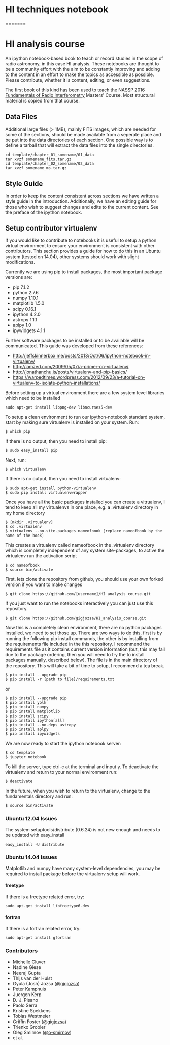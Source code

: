 # HI techniques notebook
=======
# HI analysis course

An ipython notebook-based book to teach or record studies in the scope of radio astronomy, in this case HI analysis. These notebooks are thought to be a community effort with the aim to be constantly improving and adding to the content in an effort to make the topics as accessible as possible.  Please contribute, whether it is content, editing, or even suggestions.

The first book of this kind has been used to teach the NASSP 2016 [Fundamentals of Radio Interferometry](https://griffinfoster.github.io/fundamentals_of_interferometry/) Masters' Course. Most structural material is copied from that course.

## Data Files

Additional large files (> 1MB), mainly FITS images, which are needed for some of the sections, should be made available from a seperate place and be put into the data directories of each section. One possible way is to define a tarball that will extract the data files into the single directories.

```
cd template/chapter_01_somename/01_data
tar xvzf somename_fits.tar.gz
cd template/chapter_02_somename/02_data
tar xvzf somename_ms.tar.gz
```

## Style Guide

In order to keep the content consistent across sections we have written a style guide in the introduction. Additionally, we have an editing guide for those who wish to suggest changes and edits to the current content. See the preface of the ipython notebook.

## Setup contributor virtualenv

If you would like to contribute to notebooks it is useful to setup a python virtual environment to ensure your environment is consistent with other contributors. This section provides a guide for how to do this in an Ubuntu system (tested on 14.04), other systems should work with slight modifications.

Currently we are using pip to install packages, the most important package versions are:

* pip 7.1.2
* python 2.7.6
* numpy 1.10.1
* matplotlib 1.5.0
* scipy 0.16.1
* ipython 4.2.0
* astropy 1.1.1
* aplpy 1.0
* ipywidgets 4.1.1

Further software packages to be installed or to be available will be communicated. This guide was developed from these references:

* <http://jeffskinnerbox.me/posts/2013/Oct/06/ipython-notebook-in-virtualenv/>
* <http://iamzed.com/2009/05/07/a-primer-on-virtualenv/>
* <http://jonathanchu.is/posts/virtualenv-and-pip-basics/>
* <https://warpedtimes.wordpress.com/2012/09/23/a-tutorial-on-virtualenv-to-isolate-python-installations/>

Before setting up a virtual environment there are a few system level libraries which need to be installed

```
sudo apt-get install libpng-dev libncurses5-dev
```

To setup a clean environment to run our ipython-notebook standard system, start by making sure virtualenv is installed on your system. Run:

```
$ which pip
```

If there is no output, then you need to install pip:

```
$ sudo easy_install pip
```

Next, run:

```
$ which virtualenv
```

If there is no output, then you need to install virtualenv:

```
$ sudo apt-get install python-virtualenv
$ sudo pip install virtualenvwrapper
```

Once you have all the basic packages installed you can create a vitrualenv, I tend to keep all my virtualenvs in one place, e.g. a .virtualenv directory in my home directory

```
$ [mkdir .virtualenv]
$ cd .virtualenv
$ virtualenv --no-site-packages nameofbook [replace nameofbook by the name of the book]
```

This creates a virtualenv called nameofbook in the .virtualenv directory which is completely independent of any system site-packages, to active the virtualenv run the activation script

```
$ cd nameofbook
$ source bin/activate
```

First, lets clone the repository from github, you should use your own forked version if you want to make changes

```
$ git clone https://github.com/[username]/HI_analysis_course.git
```

If you just want to run the notebooks interactively you can just use this repository.

```
$ git clone https://github.com/gigjozsa/HI_analysis_course.git
```

Now this is a completely clean environment, there are no python packages installed, we need to set those up. There are two ways to do this, first is by running the following pip install commands, the other is by installing from the requirements file included in the this repository. I recommend the requirements file as it contains current version information (but, this may fail due to the package ordering, then you will need to try the to install packages manually, described below). The file is in the main directory of the repository. This will take a bit of time to setup, I recommend a tea break.

```
$ pip install --upgrade pip
$ pip install -r [path to file]/requirements.txt
```

or

```
$ pip install --upgrade pip
$ pip install yolk
$ pip install numpy
$ pip install matplotlib
$ pip install scipy
$ pip install ipython[all]
$ pip install --no-deps astropy
$ pip install aplpy
$ pip install ipywidgets
```

We are now ready to start the ipython notebook server:

```
$ cd template
$ jupyter notebook
```

To kill the server, type ctrl-c at the terminal and input y. To deactivate the virtualenv and return to your normal environment run:

```
$ deactivate
```

In the future, when you wish to return to the virtualenv, change to the fundamentals directory and run:

```
$ source bin/activate
```

### Ubuntu 12.04 Issues

The system setuptools/distribute (0.6.24) is not new enough and needs to be updated with easy_install

```
easy_install -U distribute
```

### Ubuntu 14.04 Issues

Matplotlib and numpy have many system-level dependencies, you may be required to install package before the virtualenv setup will work.

#### freetype

If there is a freetype related error, try:

```
sudo apt-get install libfreetype6-dev
```

#### fortran

If there is a fortran related error, try:

```
sudo apt-get install gfortran
```

### Contributors
* Michelle Cluver
* Nadine Giese
* Neeraj Gupta
* Thijs van der Hulst
* Gyula (Josh) Jozsa ([@gigjozsa](https://github.com/gigjozsa))
* Peter Kamphuis
* Juergen Kerp
* D.-J. Pisano
* Paolo Serra
* Kristine Spekkens
* Tobias Westmeier
* Griffin Foster ([@gigjozsa](https://github.com/griffinfoster))
* Trienko Grobler
* Oleg Smirnov ([@o-smirnov](https://github.com/o-smirnov))
* et al.
